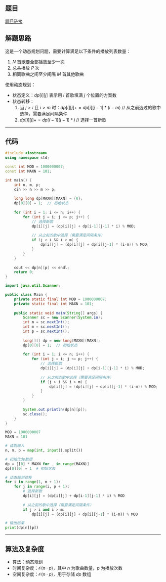 ## 题目
[题目链接](https://www.nowcoder.com/practice/7cf19b0a10814e62afedacd91618a513?tpId=182&tqId=314232&sourceUrl=/exam/oj&channenl=wgithub&fromPut=wgithub)

## 解题思路

这是一个动态规划问题，需要计算满足以下条件的播放列表数量：
1. $N$ 首歌要全部播放至少一次
2. 总共播放 $P$ 次
3. 相同歌曲之间至少间隔 $M$ 首其他歌曲

使用动态规划：
- 状态定义：$dp[i][j]$ 表示用 $i$ 首歌填满 $j$ 个位置的方案数
- 状态转移：
  1. 当 $j > i$ 且 $i > m$ 时：$dp[i][j] += dp[i][j-1] * (i-m)$  // 从之前选过的歌中选择，需要满足间隔条件
  2. $dp[i][j] += dp[i-1][j-1] * i$  // 选择一首新歌

---

## 代码

```cpp []
#include <iostream>
using namespace std;

const int MOD = 1000000007;
const int MAXN = 101;

int main() {
    int n, m, p;
    cin >> n >> m >> p;
    
    long long dp[MAXN][MAXN] = {0};
    dp[0][0] = 1;  // 初始状态
    
    for (int i = 1; i <= n; i++) {
        for (int j = i; j <= p; j++) {
            // 选择新歌
            dp[i][j] = (dp[i][j] + dp[i-1][j-1] * i) % MOD;
            
            // 从之前的歌中选择（需要满足间隔条件）
            if (j > i && i > m) {
                dp[i][j] = (dp[i][j] + dp[i][j-1] * (i-m)) % MOD;
            }
        }
    }
    
    cout << dp[n][p] << endl;
    return 0;
}
```

```java []
import java.util.Scanner;

public class Main {
    private static final int MOD = 1000000007;
    private static final int MAXN = 101;
    
    public static void main(String[] args) {
        Scanner sc = new Scanner(System.in);
        int n = sc.nextInt();
        int m = sc.nextInt();
        int p = sc.nextInt();
        
        long[][] dp = new long[MAXN][MAXN];
        dp[0][0] = 1;  // 初始状态
        
        for (int i = 1; i <= n; i++) {
            for (int j = i; j <= p; j++) {
                // 选择新歌
                dp[i][j] = (dp[i][j] + dp[i-1][j-1] * i) % MOD;
                
                // 从之前的歌中选择（需要满足间隔条件）
                if (j > i && i > m) {
                    dp[i][j] = (dp[i][j] + dp[i][j-1] * (i-m)) % MOD;
                }
            }
        }
        
        System.out.println(dp[n][p]);
        sc.close();
    }
}
```

```python []
MOD = 1000000007
MAXN = 101

# 读取输入
n, m, p = map(int, input().split())

# 初始化dp数组
dp = [[0] * MAXN for _ in range(MAXN)]
dp[0][0] = 1  # 初始状态

# 动态规划过程
for i in range(1, n + 1):
    for j in range(i, p + 1):
        # 选择新歌
        dp[i][j] = (dp[i][j] + dp[i-1][j-1] * i) % MOD
        
        # 从之前的歌中选择（需要满足间隔条件）
        if j > i and i > m:
            dp[i][j] = (dp[i][j] + dp[i][j-1] * (i-m)) % MOD

# 输出结果
print(dp[n][p])
```

---

## 算法及复杂度
- 算法：动态规划
- 时间复杂度：$\mathcal{O}(n \cdot p)$，其中 $n$ 为歌曲数量，$p$ 为播放次数
- 空间复杂度：$\mathcal{O}(n \cdot p)$，用于存储 $dp$ 数组